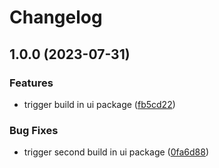 # Changelog

## 1.0.0 (2023-07-31)


### Features

* trigger build in ui package ([fb5cd22](https://github.com/alojzy231/release-please-playground/commit/fb5cd227fcbc747a0cd8ab9846645c2004c492cb))


### Bug Fixes

* trigger second build in ui package ([0fa6d88](https://github.com/alojzy231/release-please-playground/commit/0fa6d88bfd80edbc25c4f0c00156c89c1667165a))
